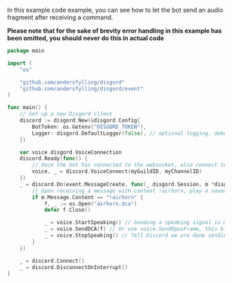 In this example code example, you can see how to let the bot send an audio fragment after receiving a command.

**Please note that for the sake of brevity error handling in this example has been omitted,
you should never do this in actual code**

```go
package main

import (
	"os"

	"github.com/andersfylling/disgord"
	"github.com/andersfylling/disgord/event"
)

func main() {
	// Set up a new Disgord client
	discord := disgord.New(&disgord.Config{
		BotToken: os.Getenv("DISGORD_TOKEN"),
		Logger: disgord.DefaultLogger(false), // optional logging, debug=false
	})

	var voice disgord.VoiceConnection
	discord.Ready(func() {
		// Once the bot has connected to the websocket, also connect to the voice channel
		voice, _ = discord.VoiceConnect(myGuildID, myChannelID)
	})
	_ = discord.On(event.MessageCreate, func(_ disgord.Session, m *disgord.MessageCreate) {
		// Upon receiving a message with content !airhorn, play a sound to the connection made earlier
		if m.Message.Content == "!airhorn" {
			f, _ := os.Open("airhorn.dca")
			defer f.Close()

			_ = voice.StartSpeaking() // Sending a speaking signal is mandatory before sending voice data
			_ = voice.SendDCA(f) // Or use voice.SendOpusFrame, this blocks until done sending (realtime audio duration)
			_ = voice.StopSpeaking() // Tell Discord we are done sending data.
		}
	})

	_ = discord.Connect()
	_ = discord.DisconnectOnInterrupt()
}

```
